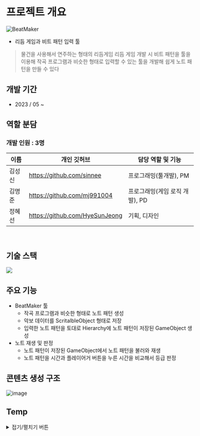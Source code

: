 # 프로젝트 개요
![BeatMaker](https://github.com/sinnee/Practice-UnityEdtiorProgramming/assets/40656425/6cb06540-1da0-4771-ac30-993187b66885)

- 리듬 게임과 비트 패턴 입력 툴
> 물건을 사용해서 연주하는 형태의 리듬게임
> 리듬 게임 개발 시 비트 패턴을 툴을 이용해 작곡 프로그램과 비슷한 형태로 입력할 수 있는 툴을 개발해 쉽게 노트 패턴을 만들 수 있다

## 개발 기간
- 2023 / 05 ~

## 역할 분담
### 개발 인원 : 3명
| 이름 | 개인 깃허브 | 담당 역할 및 기능 |
| ------ | ---------- | ------ |
| 김성신 | https://github.com/sinnee | 프로그래밍(툴개발), PM |
| 김명준 | https://github.com/mj991004 | 프로그래밍(게임 로직 개발), PD |
| 정혜선 |  https://github.com/HyeSunJeong | 기획, 디자인 |
<br/>

## 기술 스택
<img src="https://img.shields.io/badge/Unity-FFFFFF?style=for-the-badge&logo=Unity&logoColor=black">

## 주요 기능
- BeatMaker 툴
  - 작곡 프로그램과 비슷한 형태로 노트 패턴 생성
  - 악보 데이터를 ScritalbleObject 형태로 저장
  - 입력한 노트 패턴을 토대로 Hierarchy에 노트 패턴이 저장된 GameObject 생성
- 노트 재생 및 판정
  - 노트 패턴이 저장된 GameObject에서 노트 패턴을 불러와 재생
  - 노트 패턴을 시간과 플레이어거 버튼을 누른 시간을 비교해서 등급 판정

## 콘텐츠 생성 구조
![image](https://github.com/sinnee/Practice-UnityEdtiorProgramming/assets/40656425/b7dc1de4-e359-403c-afd1-afb8af5f77d0)


## Temp
<details>
<summary>접기/펼치기 버튼</summary>
<div markdown="1">

### 게임 접속
[이미지](https://github.com/sgdevcamp2022/ants/blob/main/img/ForReadMe/%EB%A1%9C%EA%B7%B8%EC%9D%B8.png)

### 회원 가입
[이미지](https://github.com/sgdevcamp2022/ants/blob/main/img/ForReadMe/%ED%9A%8C%EC%9B%90%EA%B0%80%EC%9E%85.png)

### 게임 로비
[이미지](https://github.com/sgdevcamp2022/ants/blob/main/img/ForReadMe/%EA%B2%8C%EC%9E%84%20%EB%A1%9C%EB%B9%84.png)

### 채팅
[이미지](https://github.com/sgdevcamp2022/ants/blob/main/img/ForReadMe/%EC%B1%84%ED%8C%85.png)

### 설정
[이미지](https://github.com/sgdevcamp2022/ants/blob/main/img/ForReadMe/%EC%84%A4%EC%A0%95.png)

### 상점
[이미지](https://github.com/sgdevcamp2022/ants/blob/main/img/ForReadMe/%EC%83%81%EC%A0%90.png)

### 인벤토리
[이미지](https://github.com/sgdevcamp2022/ants/blob/main/img/ForReadMe/%EC%9D%B8%EB%B2%A4%ED%86%A0%EB%A6%AC.png)

### 게임모드 선택
[이미지](https://github.com/sgdevcamp2022/ants/blob/main/img/ForReadMe/%EA%B2%8C%EC%9E%84%EB%AA%A8%EB%93%9C%20%EC%84%A0%ED%83%9D.png)

### PVP 게임
[이미지](https://github.com/sgdevcamp2022/ants/blob/main/img/ForReadMe/PVP%20%EA%B2%8C%EC%9E%84.png)

### PVE 게임
[이미지](https://github.com/sgdevcamp2022/ants/blob/main/img/ForReadMe/PVE%20%EA%B2%8C%EC%9E%84.png)

### PVE 방 목록 및 방생성
[이미지](https://github.com/sgdevcamp2022/ants/blob/main/img/ForReadMe/PVE%20%EB%B0%A9%20%EB%AA%A9%EB%A1%9D%20%EB%B0%8F%20%EC%83%9D%EC%84%B1.png)

### PVE 대기방
[이미지](https://github.com/sgdevcamp2022/ants/blob/main/img/ForReadMe/PVE%20%EB%8C%80%EA%B8%B0%EB%B0%A9.png)

### PVE 게임
[이미지](https://github.com/sgdevcamp2022/ants/blob/main/img/ForReadMe/PVE%20%EA%B2%8C%EC%9E%84.png)

</div>
</details>
